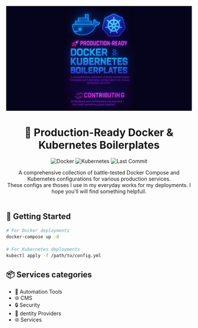 <div align="center" style="">
 <img alt="hero-image" src="./imgs/hero.png">
</div>

<h1 align="center">🚀 Production-Ready Docker & Kubernetes Boilerplates</h1>

<p align="center">
  <img src="https://img.shields.io/badge/Docker-2CA5E0?style=for-the-badge&logo=docker&logoColor=white" alt="Docker">
  <img src="https://img.shields.io/badge/kubernetes-326ce5.svg?style=for-the-badge&logo=kubernetes&logoColor=white" alt="Kubernetes">
  <img src="https://img.shields.io/github/last-commit/victor3spoir/boilerplates?style=for-the-badge" alt="Last Commit">
</p>

<div align="center">
  A comprehensive collection of battle-tested Docker Compose and Kubernetes configurations for various production services.
  <br/>
  These configs are thoses I use in my everyday works for my deployments. I hope you'll will find something helpfull.
</div>

<br>

## 🚀 Getting Started

```bash
# For Docker deployments
docker-compose up -d

# For Kubernetes deployments
kubectl apply -f /path/to/config.yml
```

## 📦 Services categories

- 🤖 Automation Tools
- 🌐 CMS
- 🔒 Security
- 👤 dentity Providers
- 🌐 Services
